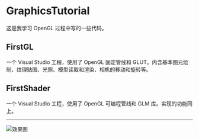 # GraphicsTutorial
这是我学习 OpenGL 过程中写的一些代码。

## FirstGL
一个 Visual Studio 工程，使用了 OpenGL 固定管线和 GLUT。内含基本图元绘制、纹理贴图、光照、模型读取和渲染、相机的移动和旋转等。

## FirstShader
一个 Visual Studio 工程，使用了 OpenGL 可编程管线和 GLM 库。实现的功能同上。

---
![效果图](https://jimmie00x0000.github.io/anim/GraphicTutorialShader.gif)
